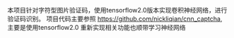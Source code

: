 

本项目针对字符型图片验证码，使用tensorflow2.0版本实现卷积神经网络，进行验证码识别。
项目代码主要参照 https://github.com/nickliqian/cnn_captcha, 主要是使用tensorflow2.0 重新实现相关功能也顺带学习神经网络
